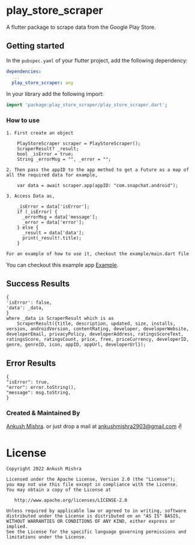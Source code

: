 # play_store_scraper

A flutter package to scrape data from the Google Play Store.

## Getting started

In the `pubspec.yaml` of your flutter project, add the following dependency:

```yaml
dependencies:
  ...
  play_store_scraper: any
```

In your library add the following import:

```dart
import 'package:play_store_scraper/play_store_scraper.dart';
```

### How to use

```
1. First create an object

    PlayStoreScraper scraper = PlayStoreScraper();
    ScraperResult? _result;  
    bool _isError = true;
    String _errorMsg = "", _error = "";

2. Then pass the appID to the app method to get a Future as a map of all the required data for example,  

    var data = await scraper.app(appID: "com.snapchat.android"); 

3. Access Data as,  
    
    _isError = data['isError'];
    if (_isError) {
      _errorMsg = data['message'];
      _error = data['error'];
    } else {
      _result = data['data'];
      print(_result!.title);
    }
    
For an example of how to use it, checkout the example/main.dart file  
```

You can checkout this example app [Example](https://github.com/ankushmishra2903-official/play_store_scraper/blob/main/example/lib/main.dart).

## Success Results

```map
{
'isError': false,
'data': _data,
}
where _data is ScraperResult which is as
    ScraperResult({title, description, updated, size, installs, version, androidVersion, contentRating, developer, developerWebsite, developerEmail, privacyPolicy, developerAddress, ratingsScoreText, ratingsScore, ratingsCount, price, free, priceCurrency, developerID, genre, genreID, icon, appID, appUrl, developerUrl});
```
## Error Results

```map
{
"isError": true,
"error": error.toString(),
"message": msg.toString,
}
```

### Created & Maintained By

[Ankush Mishra](https://github.com/ankushmishra2903-official). or just drop a mail at ankushmishra2903@gmail.com :v:

# License

    Copyright 2022 Ankush Mishra

    Licensed under the Apache License, Version 2.0 (the "License");
    you may not use this file except in compliance with the License.
    You may obtain a copy of the License at

       http://www.apache.org/licenses/LICENSE-2.0

    Unless required by applicable law or agreed to in writing, software
    distributed under the License is distributed on an "AS IS" BASIS,
    WITHOUT WARRANTIES OR CONDITIONS OF ANY KIND, either express or implied.
    See the License for the specific language governing permissions and
    limitations under the License.

